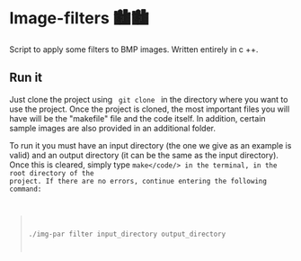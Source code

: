 # Image-filters 🏙️🏙️
Script to apply some filters to BMP images. Written entirely in c ++.

## Run it
Just clone the project using <code> git clone </code> in the directory where you want to use the project. Once the project is cloned, the most important files you will have will be the "makefile" file and the code itself. In addition, certain sample images are also provided in an additional folder.

To run it you must have an input directory (the one we give as an example is valid) and an output directory (it can be the same as the input directory). Once this is cleared, simply type <code>make</code/> in the terminal, in the root directory of the project. If there are no errors, continue entering the following command:
  > ./img-par filter input_directory output_directory
